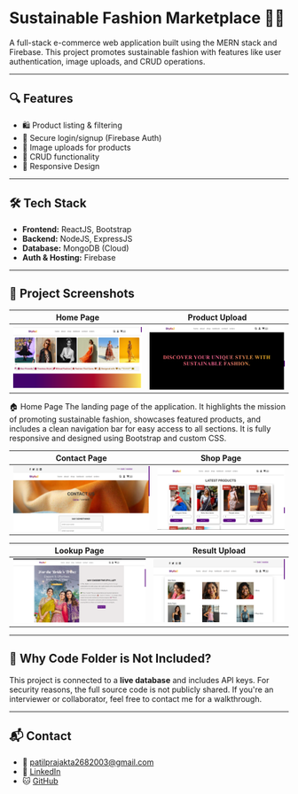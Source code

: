 # Sustainable Fashion Marketplace 👗🌱

A full-stack e-commerce web application built using the MERN stack and Firebase. This project promotes sustainable fashion with features like user authentication, image uploads, and CRUD operations.

---

## 🔍 Features

- 🛍️ Product listing & filtering
- 🔐 Secure login/signup (Firebase Auth)
- 📸 Image uploads for products
- 🔄 CRUD functionality
- 📱 Responsive Design

---

## 🛠️ Tech Stack

- **Frontend:** ReactJS, Bootstrap
- **Backend:** NodeJS, ExpressJS
- **Database:** MongoDB (Cloud)
- **Auth & Hosting:** Firebase

---

## 📸 Project Screenshots

| Home Page | Product Upload |
|----------|----------------|
| ![Home](pro1.png) | ![Upload](pro2.png) |
🏠 Home Page
The landing page of the application. It highlights the mission of promoting sustainable fashion, showcases featured products, and includes a clean navigation bar for easy access to all sections. It is fully responsive and designed using Bootstrap and custom CSS.

| Contact Page | Shop Page |
|----------|----------------|
| ![Home](pro7.png) | ![Upload](pro3.png) |

| Lookup Page | Result Upload |
|----------|----------------|
| ![Home](pro16.png) | ![Upload](pro4.png) |



---


## 🚫 Why Code Folder is Not Included?

This project is connected to a **live database** and includes API keys. For security reasons, the full source code is not publicly shared. If you're an interviewer or collaborator, feel free to contact me for a walkthrough.

---

## 📬 Contact

- 📧 patilprajakta2682003@gmail.com  
- 💼 [LinkedIn](https://www.linkedin.com/in/prajakta-patil-b3638222a/)  
- 🐱 [GitHub](https://github.com/praj268)
